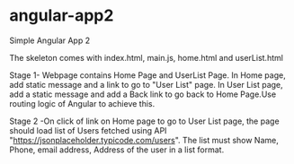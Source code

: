 # angular-app2
Simple Angular App 2

The skeleton comes with index.html, main.js, home.html and userList.html

Stage 1- Webpage contains Home Page and UserList Page. In Home page, add static message and a link to go to "User List" page. In User List page, add a static message and add a Back link to go back to Home Page.Use routing logic of Angular to achieve this.

Stage 2 -On click of link on Home page to go to User List page, the page should load list of Users fetched using API "https://jsonplaceholder.typicode.com/users". The list must show Name, Phone, email address, Address of the user in a list format.
